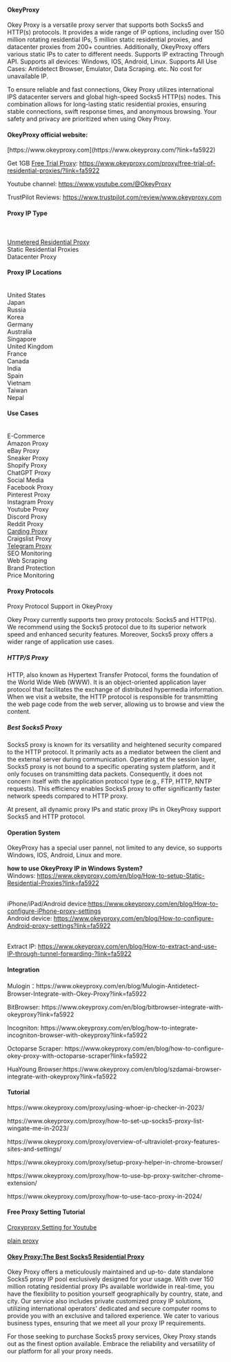<h4>OkeyProxy</h4>
Okey Proxy is a versatile proxy server that supports both Socks5 and HTTP(s) protocols. It provides a wide range of IP options, including over 150 million rotating residential IPs, 5 million static residential proxies, and datacenter proxies from 200+ countries. Additionally, OkeyProxy offers various static IPs to cater to different needs. Supports IP extracting Through API. Supports all devices: Windows, IOS, Android, Linux. Supports All Use Cases: Antidetect Browser, Emulator, Data Scraping. etc. No cost for unavailable IP.

To ensure reliable and fast connections, Okey Proxy utilizes international IPS datacenter servers and global high-speed Socks5 HTTP(s) nodes. This combination allows for long-lasting static residential proxies, ensuring stable connections, swift response times, and anonymous browsing. Your safety and privacy are prioritized when using Okey Proxy.

<h4>OkeyProxy official website:</h4> [https://www.okeyproxy.com](https://www.okeyproxy.com/?link=fa5922)

Get 1GB <a href="https://www.okeyproxy.com/proxy/">Free Trial Proxy</a>: 
https://www.okeyproxy.com/proxy/free-trial-of-residential-proxies/?link=fa5922

Youtube channel: https://www.youtube.com/@OkeyProxy

TrustPilot Reviews: https://www.trustpilot.com/review/www.okeyproxy.com

<h4>Proxy IP Type</h4><br/>

<a href="https://www.okeyproxy.com/en/residential-proxies?link=fa5922">Unmetered Residential Proxy</a><br/>
Static Residential Proxies<br/>
Datacenter Proxy<br/>

<h4>Proxy IP Locations</h4>
<br/>United States<br/>
Japan<br/>
Russia<br/>
Korea<br/>
Germany<br/>
Australia<br/>
Singapore<br/>
United Kingdom<br/>
France<br/>
Canada<br/>
India<br/>
Spain<br/>
Vietnam<br/>
Taiwan<br/>
Nepal<br/>

<h4>Use Cases</h4>
<br/>E-Commerce<br/>
Amazon Proxy<br/>
eBay Proxy<br/>
Sneaker Proxy<br/>
Shopify Proxy<br/>
ChatGPT Proxy<br/>
Social Media<br/>
Facebook Proxy<br/>
Pinterest Proxy<br/>
Instagram Proxy<br/>
Youtube Proxy<br/>
Discord Proxy<br/>
Reddit Proxy<br/>
<a href="https://www.okeyproxy.com/en/blog/Best-SOCKS5-Proxies-for-Carding-Enhancing-Security-and-Anonymity?link=fa5922" title="Best Proxy For Carding">Carding Proxy</a><br/>
Craigslist Proxy<br/>
<a href="https://www.okeyproxy.com/cn/blog/How-To-Set-Up-A-Telegram-Proxy?link=fa5922" title="telegram proxy">Telegram Proxy</a><br/>
SEO Monitoring<br/>
Web Scraping<br/>
Brand Protection<br/>
Price Monitoring<br/>

<h4>Proxy Protocols</h4>

Proxy Protocol Support in OkeyProxy

Okey Proxy currently supports two proxy protocols: Socks5 and HTTP(s). We recommend using the Socks5 protocol due to its superior network speed and enhanced security features. Moreover, Socks5 proxy offers a wider range of application use cases.

<h5>HTTP/S Proxy</h5>

HTTP, also known as Hypertext Transfer Protocol, forms the foundation of the World Wide Web (WWW). It is an object-oriented application layer protocol that facilitates the exchange of distributed hypermedia information. When we visit a website, the HTTP protocol is responsible for transmitting the web page code from the web server, allowing us to browse and view the content.

<h5>Best Socks5 Proxy</h5>

Socks5 proxy is known for its versatility and heightened security compared to the HTTP protocol. It primarily acts as a mediator between the client and the external server during communication. Operating at the session layer, Socks5 proxy is not bound to a specific operating system platform, and it only focuses on transmitting data packets. Consequently, it does not concern itself with the application protocol type (e.g., FTP, HTTP, NNTP requests). This efficiency enables Socks5 proxy to offer significantly faster network speeds compared to HTTP proxy.

At present, all dynamic proxy IPs and static proxy IPs in OkeyProxy support Socks5 and HTTP protocol.

<h4>Operation System</h4>
OkeyProxy has a special user pannel, not limited to any device, so supports Windows, IOS, Android, Linux and more.

<strong>how to use OkeyProxy IP in Windows System?</strong>
<br/>Windows: https://www.okeyproxy.com/en/blog/How-to-setup-Static-Residential-Proxies?link=fa5922

<br/>iPhone/iPad/Android device:https://www.okeyproxy.com/en/blog/How-to-configure-iPhone-proxy-settings
<br/>Android device: https://www.okeyproxy.com/en/blog/How-to-configure-Android-proxy-settings?link=fa5922

<br/>Extract IP: https://www.okeyproxy.com/en/blog/How-to-extract-and-use-IP-through-tunnel-forwarding-?link=fa5922


<h4>Integration</h4>
<p>Mulogin：https://www.okeyproxy.com/en/blog/Mulogin-Antidetect-Browser-Integrate-with-Okey-Proxy?link=fa5922</p>
<p>BitBrowser: https://www.okeyproxy.com/en/blog/bitbrowser-integrate-with-okeyproxy?link=fa5922</p>
<p>Incogniton: https://www.okeyproxy.com/en/blog/how-to-integrate-incogniton-browser-with-okeyproxy?link=fa5922</p>
<p>Octoparse Scraper: https://www.okeyproxy.com/en/blog/how-to-configure-okey-proxy-with-octoparse-scraper?link=fa5922</p>
<p>HuaYoung Browser:https://www.okeyproxy.com/en/blog/szdamai-browser-integrate-with-okeyproxy?link=fa5922</p>

<h4>Tutorial</h4>
<p>https://www.okeyproxy.com/proxy/using-whoer-ip-checker-in-2023/</p>
<p>https://www.okeyproxy.com/proxy/how-to-set-up-socks5-proxy-list-wingate-me-in-2023/</p>
<p>https://www.okeyproxy.com/proxy/overview-of-ultraviolet-proxy-features-sites-and-settings/</p>
<p>https://www.okeyproxy.com/proxy/setup-proxy-helper-in-chrome-browser/</p>
<p>https://www.okeyproxy.com/proxy/how-to-use-bp-proxy-switcher-chrome-extension/</p>
<p>https://www.okeyproxy.com/proxy/how-to-use-taco-proxy-in-2024/</p>

<h4>Free Proxy Setting Tutorial</h4>
<p><a href="https://www.okeyproxy.com/proxy/croxy-proxy-for-youtube-unblocked/">Croxyproxy Setting for Youtube</a></p>
<p><a href="https://www.okeyproxy.com/proxy/plain-proxies-free-web-proxy/">plain proxy</a></p>


<h4><a href="https://www.okeyproxy.com/?link=fa5922">Okey Proxy:The Best Socks5 Residential Proxy</a></h4>

Okey Proxy offers a meticulously maintained and up-to-
date standalone Socks5 proxy IP pool exclusively designed for your usage. With over 150 million rotating residential proxy IPs available worldwide in real-time, you have the flexibility to position yourself geographically by country, state, and city. Our service also includes private customized proxy IP solutions, utilizing international operators' dedicated and secure computer rooms to provide you with an exclusive and tailored experience. We cater to various business types, ensuring that we meet all your proxy IP requirements.

For those seeking to purchase Socks5 proxy services, Okey Proxy stands out as the finest option available. Embrace the reliability and versatility of our platform for all your proxy needs.
